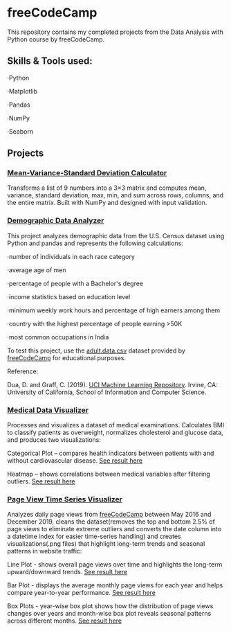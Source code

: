 # freeCodeCamp

This repository contains my completed projects from the Data Analysis with Python course by freeCodeCamp.

## Skills & Tools used:

·Python 

·Matplotlib

·Pandas

·NumPy

·Seaborn


## Projects

### [Mean-Variance-Standard Deviation Calculator](https://github.com/ulyanafrolova/freeCodeCamp/blob/main/mean_var_std.py)

Transforms a list of 9 numbers into a 3×3 matrix and computes mean, variance, standard deviation, max, min, and sum across rows, columns, and the entire matrix. Built with NumPy and designed with input validation.

### [Demographic Data Analyzer](https://github.com/ulyanafrolova/freeCodeCamp/blob/main/demographic_data_analyzer.py)

This project analyzes demographic data from the U.S. Census dataset using Python and pandas and represents the following calculations:

·number of individuals in each race category

·average age of men

·percentage of people with a Bachelor's degree

·income statistics based on education level

·minimum weekly work hours and percentage of high earners among them

·country with the highest percentage of people earning >50K

·most common occupations in India

To test this project, use the [adult.data.csv](https://github.com/ulyanafrolova/freeCodeCamp/blob/main/adult.data.csv) dataset provided by [freeCodeCamp](https://www.freecodecamp.org/learn) for educational purposes.

Reference:

Dua, D. and Graff, C. (2019). [UCI Machine Learning Repository](http://archive.ics.uci.edu). Irvine, CA: University of California, School of Information and Computer Science.

### [Medical Data Visualizer](https://github.com/ulyanafrolova/freeCodeCamp/blob/main/medical_data_visualizer.py)

Processes and visualizes a dataset of medical examinations. Calculates BMI to classify patients as overweight, normalizes cholesterol and glucose data, and produces two visualizations:

Categorical Plot – compares health indicators between patients with and without cardiovascular disease. [See result here](https://github.com/ulyanafrolova/freeCodeCamp/blob/main/catplot.png)

Heatmap – shows correlations between medical variables after filtering outliers. [See result here](https://github.com/ulyanafrolova/freeCodeCamp/blob/main/heatmap.png)

### [Page View Time Series Visualizer](https://github.com/ulyanafrolova/freeCodeCamp/blob/main/time_series_visualizer.py)

Analyzes daily page views from [freeCodeCamp](https://www.freecodecamp.org/learn) between May 2016 and December 2019, cleans the dataset(removes the top and bottom 2.5% of page views to eliminate extreme outliers and converts the date column into a datetime index for easier time-series handling) and creates visualizations(.png files) that highlight long-term trends and seasonal patterns in website traffic:

Line Plot - shows overall page views over time and highlights the long-term upward/downward trends. [See result here](https://github.com/ulyanafrolova/freeCodeCamp/blob/main/line_plot.png)

Bar Plot - displays the average monthly page views for each year and helps compare year-to-year performance. [See result here](https://github.com/ulyanafrolova/freeCodeCamp/blob/main/bar_plot.png)

Box Plots - year-wise box plot shows how the distribution of page views changes over years and month-wise box plot reveals seasonal patterns across different months. [See result here](https://github.com/ulyanafrolova/freeCodeCamp/blob/main/box_plot.png)

